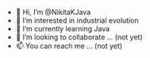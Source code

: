 - 👋 Hi, I’m @NikitaKJava
- 👀 I’m interested in industrial evolution
- 🌱 I’m currently learning Java 
- 💞️ I’m looking to collaborate ... (not yet)
- 📫 You can reach me ... (not yet)

<!---
NikitaKJava/NikitaKJava is a ✨ special ✨ repository because its `README.md` (this file) appears on your GitHub profile.
You can click the Preview link to take a look at your changes.
--->
